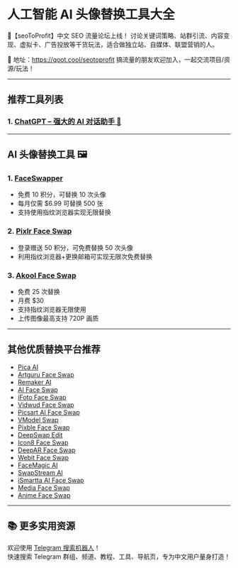 # 人工智能 AI 头像替换工具大全

💬【seoToProfit】中文 SEO 流量论坛上线！
讨论关键词策略、站群引流、内容变现、虚拟卡、广告投放等干货玩法，适合做独立站、自媒体、联盟营销的人。

📌 地址：https://qoot.cool/seotoprofit
搞流量的朋友欢迎加入，一起交流项目/资源/玩法！

---

## 推荐工具列表

### 1. [ChatGPT – 强大的 AI 对话助手 🤖](https://qoot.cool/ChtGpt)

---

## AI 头像替换工具 🖼️

### 1. [FaceSwapper](https://qoot.cool/FceSwp)  
- 免费 10 积分，可替换 10 次头像  
- 每月仅需 $6.99 可替换 500 张  
- 支持使用指纹浏览器实现无限替换

### 2. [Pixlr Face Swap](https://qoot.cool/AI-FcSwp)  
- 登录赠送 50 积分，可免费替换 50 次头像  
- 利用指纹浏览器+更换邮箱可实现无限次免费替换

### 3. [Akool Face Swap](https://qoot.cool/BstFcSwp)  
- 免费 25 次替换  
- 月费 $30  
- 支持指纹浏览器无限使用  
- 上传图像最高支持 720P 画质

---

## 其他优质替换平台推荐

- [Pica AI](https://qoot.cool/Fa9cR8)  
- [Artguru Face Swap](https://qoot.cool/AI-FcSwpFr)  
- [Remaker AI](https://qoot.cool/FcSwpFr)  
- [AI Face Swap](https://qoot.cool/AiFcSw)  
- [iFoto Face Swap](https://qoot.cool/JH5vXg)  
- [Vidwud Face Swap](https://qoot.cool/7lonmg)  
- [Picsart AI Face Swap](https://qoot.cool/3FaceSwap)  
- [VModel Swap](https://qoot.cool/vmodelSwap)  
- [Pixble Face Swap](https://qoot.cool/PixbleFaceSwap)  
- [DeepSwap Edit](https://qoot.cool/DeepSwapEdit)  
- [Icon8 Face Swap](https://qoot.cool/Icon8FaceSwap)  
- [DeepAR Face Swap](https://qoot.cool/DeepARFaceSwap)  
- [Webit Face Swap](https://qoot.cool/WebitFaceSwap)  
- [FaceMagic AI](https://qoot.cool/FaceMagicAI)  
- [SwapStream AI](https://qoot.cool/SwapStreamAI)  
- [iSmartta AI Face Swap](https://qoot.cool/iSmarttaAI)  
- [Media Face Swap](https://qoot.cool/MediaFaceSwap)  
- [Anime Face Swap](https://qoot.cool/AnimeFaceSwap)

---

## 📚 更多实用资源

欢迎使用 [Telegram 搜索机器人](https://qoot.cool/SearchRobot)！  
快速搜索 Telegram 群组、频道、教程、工具、导航页，专为中文用户量身打造！

